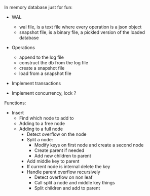 In memory database just for fun:

- WAL
  - wal file, is a text file where every operation is a json object
  - snapshot file, is a binary file, a pickled version of the loaded database

- Operations
  - append to the log file
  - construct the db from the log file
  - create a snapshot file
  - load from a snapshot file

- Implement transactions
- Implement concurrency, lock ?


Functions:
- Insert
  - Find which node to add to
  - Adding to a free node
  - Adding to a full node
    - Detect overflow on the node
    - Split a node:
      - Modify keys on first node and create a second node
      - Create parent if needed
      - Add new children to parent
    - Add middle key to parent 
    - If current node is internal delete the key
    - Handle parent overflow recursively
      - Detect overflow on non leaf
      - Call split a node and middle key things
      - Split children and add to parent
